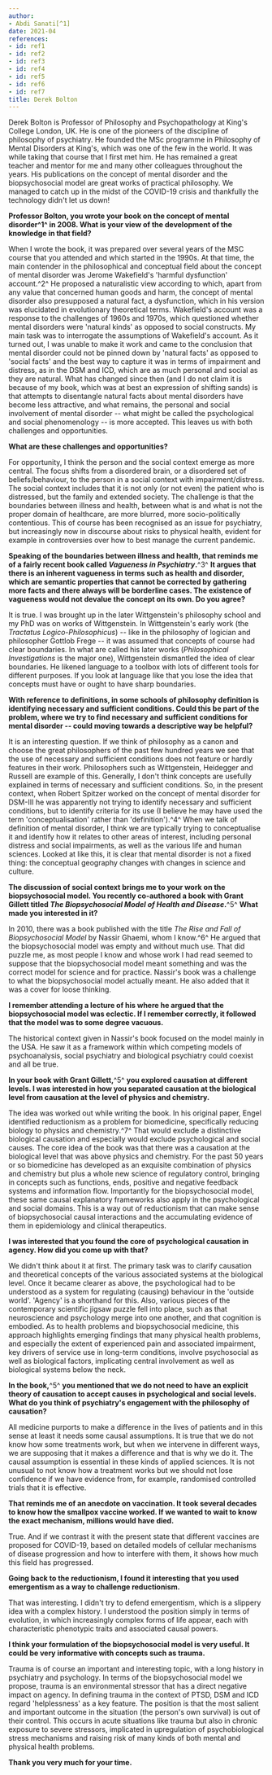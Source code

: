 ```yaml
---
author:
- Abdi Sanati[^1]
date: 2021-04
references:
- id: ref1
- id: ref2
- id: ref3
- id: ref4
- id: ref5
- id: ref6
- id: ref7
title: Derek Bolton
---
```


Derek Bolton is Professor of Philosophy and Psychopathology at King\'s
College London, UK. He is one of the pioneers of the discipline of
philosophy of psychiatry. He founded the MSc programme in Philosophy of
Mental Disorders at King\'s, which was one of the few in the world. It
was while taking that course that I first met him. He has remained a
great teacher and mentor for me and many other colleagues throughout the
years. His publications on the concept of mental disorder and the
biopsychosocial model are great works of practical philosophy. We
managed to catch up in the midst of the COVID-19 crisis and thankfully
the technology didn\'t let us down!

**Professor Bolton, you wrote your book on the concept of mental
disorder^1^ in 2008. What is your view of the development of the
knowledge in that field?**

When I wrote the book, it was prepared over several years of the MSC
course that you attended and which started in the 1990s. At that time,
the main contender in the philosophical and conceptual field about the
concept of mental disorder was Jerome Wakefield\'s 'harmful dysfunction'
account.^2^ He proposed a naturalistic view according to which, apart
from any value that concerned human goods and harm, the concept of
mental disorder also presupposed a natural fact, a dysfunction, which in
his version was elucidated in evolutionary theoretical terms.
Wakefield\'s account was a response to the challenges of 1960s and
1970s, which questioned whether mental disorders were 'natural kinds' as
opposed to social constructs. My main task was to interrogate the
assumptions of Wakefield\'s account. As it turned out, I was unable to
make it work and came to the conclusion that mental disorder could not
be pinned down by 'natural facts' as opposed to 'social facts' and the
best way to capture it was in terms of impairment and distress, as in
the DSM and ICD, which are as much personal and social as they are
natural. What has changed since then (and I do not claim it is because
of my book, which was at best an expression of shifting sands) is that
attempts to disentangle natural facts about mental disorders have become
less attractive, and what remains, the personal and social involvement
of mental disorder -- what might be called the psychological and social
phenomenology -- is more accepted. This leaves us with both challenges
and opportunities.

**What are these challenges and opportunities?**

For opportunity, I think the person and the social context emerge as
more central. The focus shifts from a disordered brain, or a disordered
set of beliefs/behaviour, to the person in a social context with
impairment/distress. The social context includes that it is not only (or
not even) the patient who is distressed, but the family and extended
society. The challenge is that the boundaries between illness and
health, between what is and what is not the proper domain of healthcare,
are more blurred, more socio-politically contentious. This of course has
been recognised as an issue for psychiatry, but increasingly now in
discourse about risks to physical health, evident for example in
controversies over how to best manage the current pandemic.

**Speaking of the boundaries between illness and health, that reminds me
of a fairly recent book called *Vagueness in Psychiatry*.**^3^ **It
argues that there is an inherent vagueness in terms such as health and
disorder, which are semantic properties that cannot be corrected by
gathering more facts and there always will be borderline cases. The
existence of vagueness would not devalue the concept on its own. Do you
agree?**

It is true. I was brought up in the later Wittgenstein\'s philosophy
school and my PhD was on works of Wittgenstein. In Wittgenstein\'s early
work (the *Tractatus Logico-Philosophicus*) -- like in the philosophy of
logician and philosopher Gottlob Frege -- it was assumed that concepts
of course had clear boundaries. In what are called his later works
(*Philosophical Investigations* is the major one), Wittgenstein
dismantled the idea of clear boundaries. He likened language to a
toolbox with lots of different tools for different purposes. If you look
at language like that you lose the idea that concepts must have or ought
to have sharp boundaries.

**With reference to definitions, in some schools of philosophy
definition is identifying necessary and sufficient conditions. Could
this be part of the problem, where we try to find necessary and
sufficient conditions for mental disorder -- could moving towards a
descriptive way be helpful?**

It is an interesting question. If we think of philosophy as a canon and
choose the great philosophers of the past few hundred years we see that
the use of necessary and sufficient conditions does not feature or
hardly features in their work. Philosophers such as Wittgenstein,
Heidegger and Russell are example of this. Generally, I don\'t think
concepts are usefully explained in terms of necessary and sufficient
conditions. So, in the present context, when Robert Spitzer worked on
the concept of mental disorder for DSM-III he was apparently not trying
to identify necessary and sufficient conditions, but to identify
criteria for its use (I believe he may have used the term
'conceptualisation' rather than 'definition').^4^ When we talk of
definition of mental disorder, I think we are typically trying to
conceptualise it and identify how it relates to other areas of interest,
including personal distress and social impairments, as well as the
various life and human sciences. Looked at like this, it is clear that
mental disorder is not a fixed thing: the conceptual geography changes
with changes in science and culture.

**The discussion of social context brings me to your work on the
biopsychosocial model. You recently co-authored a book with Grant
Gillett titled *The Biopsychosocial Model of Health and Disease*.**^5^
**What made you interested in it?**

In 2010, there was a book published with the title *The Rise and Fall of
Biopsychosocial Model* by Nassir Ghaemi, whom I know.^6^ He argued that
the biopsychosocial model was empty and without much use. That did
puzzle me, as most people I know and whose work I had read seemed to
suppose that the biopsychosocial model meant something and was the
correct model for science and for practice. Nassir\'s book was a
challenge to what the biopsychosocial model actually meant. He also
added that it was a cover for loose thinking.

**I remember attending a lecture of his where he argued that the
biopsychosocial model was eclectic. If I remember correctly, it followed
that the model was to some degree vacuous.**

The historical context given in Nassir\'s book focused on the model
mainly in the USA. He saw it as a framework within which competing
models of psychoanalysis, social psychiatry and biological psychiatry
could coexist and all be true.

**In your book with Grant Gillett,**^5^ **you explored causation at
different levels. I was interested in how you separated causation at the
biological level from causation at the level of physics and chemistry.**

The idea was worked out while writing the book. In his original paper,
Engel identified reductionism as a problem for biomedicine, specifically
reducing biology to physics and chemistry.^7^ That would exclude a
distinctive biological causation and especially would exclude
psychological and social causes. The core idea of the book was that
there was a causation at the biological level that was above physics and
chemistry. For the past 50 years or so biomedicine has developed as an
exquisite combination of physics and chemistry but plus a whole new
science of regulatory control, bringing in concepts such as functions,
ends, positive and negative feedback systems and information flow.
Importantly for the biopsychosocial model, these same causal explanatory
frameworks also apply in the psychological and social domains. This is a
way out of reductionism that can make sense of biopsychosocial causal
interactions and the accumulating evidence of them in epidemiology and
clinical therapeutics.

**I was interested that you found the core of psychological causation in
agency. How did you come up with that?**

We didn\'t think about it at first. The primary task was to clarify
causation and theoretical concepts of the various associated systems at
the biological level. Once it became clearer as above, the psychological
had to be understood as a system for regulating (causing) behaviour in
the 'outside world'. 'Agency' is a shorthand for this. Also, various
pieces of the contemporary scientific jigsaw puzzle fell into place,
such as that neuroscience and psychology merge into one another, and
that cognition is embodied. As to health problems and biopsychosocial
medicine, this approach highlights emerging findings that many physical
health problems, and especially the extent of experienced pain and
associated impairment, key drivers of service use in long-term
conditions, involve psychosocial as well as biological factors,
implicating central involvement as well as biological systems below the
neck.

**In the book,**^5^ **you mentioned that we do not need to have an
explicit theory of causation to accept causes in psychological and
social levels. What do you think of psychiatry\'s engagement with the
philosophy of causation?**

All medicine purports to make a difference in the lives of patients and
in this sense at least it needs some causal assumptions. It is true that
we do not know how some treatments work, but when we intervene in
different ways, we are supposing that it makes a difference and that is
why we do it. The causal assumption is essential in these kinds of
applied sciences. It is not unusual to not know how a treatment works
but we should not lose confidence if we have evidence from, for example,
randomised controlled trials that it is effective.

**That reminds me of an anecdote on vaccination. It took several decades
to know how the smallpox vaccine worked. If we wanted to wait to know
the exact mechanism, millions would have died.**

True. And if we contrast it with the present state that different
vaccines are proposed for COVID-19, based on detailed models of cellular
mechanisms of disease progression and how to interfere with them, it
shows how much this field has progressed.

**Going back to the reductionism, I found it interesting that you used
emergentism as a way to challenge reductionism.**

That was interesting. I didn\'t try to defend emergentism, which is a
slippery idea with a complex history. I understood the position simply
in terms of evolution, in which increasingly complex forms of life
appear, each with characteristic phenotypic traits and associated causal
powers.

**I think your formulation of the biopsychosocial model is very useful.
It could be very informative with concepts such as trauma.**

Trauma is of course an important and interesting topic, with a long
history in psychiatry and psychology. In terms of the biopsychosocial
model we propose, trauma is an environmental stressor that has a direct
negative impact on agency. In defining trauma in the context of PTSD,
DSM and ICD regard 'helplessness' as a key feature. The position is that
the most salient and important outcome in the situation (the person\'s
own survival) is out of their control. This occurs in acute situations
like trauma but also in chronic exposure to severe stressors, implicated
in upregulation of psychobiological stress mechanisms and raising risk
of many kinds of both mental and physical health problems.

**Thank you very much for your time.**

[^1]: **Abdi Sanati meets Derek Bolton**, Professor of Philosophy and
    Psychopathology at King\'s College London.
